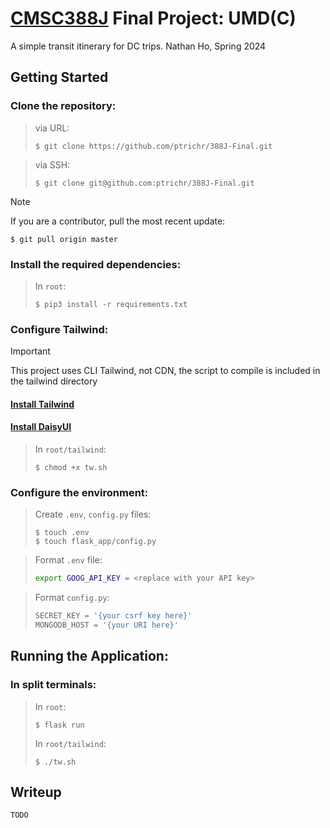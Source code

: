 # [CMSC388J](https://aspear.cs.umd.edu/388j) Final Project: UMD(C)

A simple transit itinerary for DC trips. Nathan Ho, Spring 2024

## Getting Started

### Clone the repository:

> via URL:
> ```console
> $ git clone https://github.com/ptrichr/388J-Final.git
> ```

> via SSH:
> ```console
> $ git clone git@github.com:ptrichr/388J-Final.git
> ```

> [!NOTE]
> If you are a contributor, pull the most recent update:
> ```console
> $ git pull origin master
> ```

### Install the required dependencies:

> In `root`:
> ```console
> $ pip3 install -r requirements.txt
> ```

### Configure Tailwind:

> [!IMPORTANT]
> This project uses CLI Tailwind, not CDN, the script to compile is included in the tailwind directory

#### [Install Tailwind](https://tailwindcss.com/docs/installation)

#### [Install DaisyUI](https://daisyui.com/docs/install/)

> In `root/tailwind`:
> ```console
> $ chmod +x tw.sh
> ```


### Configure the environment:

> Create `.env`, `config.py` files:
> ```console
> $ touch .env
> $ touch flask_app/config.py
> ```

> Format `.env` file:
> ```bash
> export GOOG_API_KEY = <replace with your API key>
> ```

> Format `config.py`:
> ```python
> SECRET_KEY = '{your csrf key here}'
> MONGODB_HOST = '{your URI here}'
> ```

## Running the Application:

### In split terminals:

> In `root`:
> ```console
> $ flask run
> ```
> In `root/tailwind`:
> ```console
> $ ./tw.sh
> ```

## Writeup
`TODO`